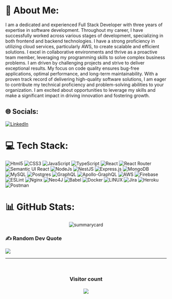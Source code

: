# 💫 About Me:
I am a dedicated and experienced Full Stack Developer with three years of expertise in
software development. Throughout my career, I have successfully worked across various stages
of development, specializing in both frontend and backend technologies. I have a strong
proficiency in utilizing cloud services, particularly AWS, to create scalable and efficient
solutions.
I excel in collaborative environments and thrive as a proactive team member, leveraging my
programming skills to solve complex business problems. I am driven by challenging projects
and strive to deliver exceptional results. My focus on code quality ensures bug-free
applications, optimal performance, and long-term maintainability.
With a proven track record of delivering high-quality software solutions, I am eager to
contribute my technical proficiency and problem-solving abilities to your organization. I am
excited about opportunities to leverage my skills and make a significant impact in driving
innovation and fostering growth.



## 🌐 Socials:
[![LinkedIn](https://img.shields.io/badge/LinkedIn-%230077B5.svg?logo=linkedin&logoColor=white)](https://linkedin.com/in/amrmuhamedd) 

# 💻 Tech Stack:
![Html5](https://img.shields.io/badge/HTML5-E34F26?style=for-the-badge&logo=html5&logoColor=white)
![CSS3](https://img.shields.io/badge/css3-%231572B6.svg?style=for-the-badge&logo=css3&logoColor=white)
 ![JavaScript](https://img.shields.io/badge/javascript-%23323330.svg?style=for-the-badge&logo=javascript&logoColor=%23F7DF1E)
 ![TypeScript](https://img.shields.io/badge/typescript-%23007ACC.svg?style=for-the-badge&logo=typescript&logoColor=white)
 ![React](https://img.shields.io/badge/react-%2320232a.svg?style=for-the-badge&logo=react&logoColor=%2361DAFB)
 ![React Router](https://img.shields.io/badge/React_Router-CA4245?style=for-the-badge&logo=react-router&logoColor=white)
 ![Semantic UI React](https://img.shields.io/badge/Semantic%20UI%20React-%2335BDB2.svg?style=for-the-badge&logo=SemanticUIReact&logoColor=white)
![NodeJs](https://img.shields.io/badge/Node.js-339933?style=for-the-badge&logo=nodedotjs&logoColor=white)
 ![NestJS](https://img.shields.io/badge/nestjs-%23E0234E.svg?style=for-the-badge&logo=nestjs&logoColor=white)
 ![Express.js](https://img.shields.io/badge/express.js-%23404d59.svg?style=for-the-badge&logo=express&logoColor=%2361DAFB)
 ![MongoDB](https://img.shields.io/badge/MongoDB-%234ea94b.svg?style=for-the-badge&logo=mongodb&logoColor=white) 
 ![MySQL](https://img.shields.io/badge/mysql-%2300f.svg?style=for-the-badge&logo=mysql&logoColor=white)
 ![Postgres](https://img.shields.io/badge/postgres-%23316192.svg?style=for-the-badge&logo=postgresql&logoColor=white) 
![GraphQL](https://img.shields.io/badge/-GraphQL-E10098?style=for-the-badge&logo=graphql&logoColor=white)
 ![Apollo-GraphQL](https://img.shields.io/badge/-ApolloGraphQL-311C87?style=for-the-badge&logo=apollo-graphql) 
 ![AWS](https://img.shields.io/badge/AWS-%23FF9900.svg?style=for-the-badge&logo=amazon-aws&logoColor=white)
 ![Firebase](https://img.shields.io/badge/firebase-%23039BE5.svg?style=for-the-badge&logo=firebase)
 ![ESLint](https://img.shields.io/badge/ESLint-4B3263?style=for-the-badge&logo=eslint&logoColor=white)
 ![Nginx](https://img.shields.io/badge/nginx-%23009639.svg?style=for-the-badge&logo=nginx&logoColor=white)
 ![Neo4J](https://img.shields.io/badge/Neo4j-008CC1?style=for-the-badge&logo=neo4j&logoColor=white) 
 ![Babel](https://img.shields.io/badge/Babel-F9DC3e?style=for-the-badge&logo=babel&logoColor=black) 
 ![Docker](https://img.shields.io/badge/docker-%230db7ed.svg?style=for-the-badge&logo=docker&logoColor=white)
 ![LINUX](https://img.shields.io/badge/Linux-FCC624?style=for-the-badge&logo=linux&logoColor=black)
 ![Jira](https://img.shields.io/badge/jira-%230A0FFF.svg?style=for-the-badge&logo=jira&logoColor=white)
 ![Heroku](https://img.shields.io/badge/heroku-%23430098.svg?style=for-the-badge&logo=heroku&logoColor=white)
 ![Postman](https://img.shields.io/badge/Postman-FF6C37?style=for-the-badge&logo=postman&logoColor=white)

# 📊 GitHub Stats:
<p align="center"><img src="https://github-profile-summary-cards.vercel.app/api/cards/profile-details?username=amrmuhamedd&theme=tokyonight" alt="summarycard"/> </p>



### ✍️ Random Dev Quote
![](https://quotes-github-readme.vercel.app/api?type=horizontal&theme=radical)


---
<br>
<h3 align="center"> 
  Visitor count <br><br>
  <img  src="https://profile-counter.glitch.me/amrmuhamedd/count.svg" />
</h3>

<!-- Proudly created with GPRM ( https://gprm.itsvg.in ) -->
